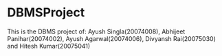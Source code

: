 # DBMSProject
This is the DBMS project of: Ayush Singla(20074008), Abhijeet Panihar(20074002), Ayush Agarwal(20074006), Divyansh Rai(20075030) and Hitesh Kumar(20075041)
